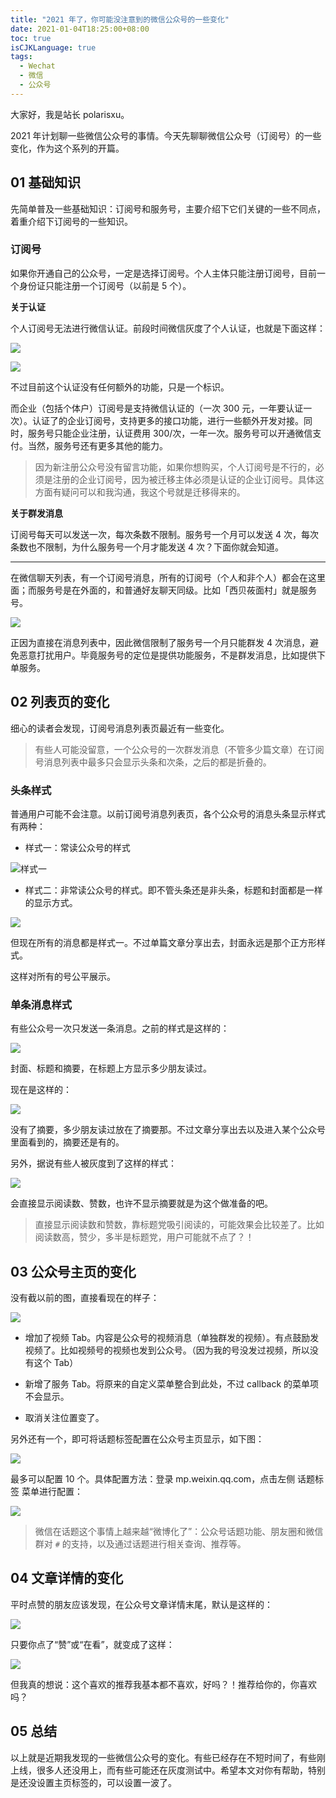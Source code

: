 ```yaml
---
title: "2021 年了，你可能没注意到的微信公众号的一些变化"
date: 2021-01-04T18:25:00+08:00
toc: true
isCJKLanguage: true
tags: 
  - Wechat
  - 微信
  - 公众号
---
```


大家好，我是站长 polarisxu。

2021 年计划聊一些微信公众号的事情。今天先聊聊微信公众号（订阅号）的一些变化，作为这个系列的开篇。

## 01 基础知识

先简单普及一些基础知识：订阅号和服务号，主要介绍下它们关键的一些不同点，着重介绍下订阅号的一些知识。

### 订阅号

如果你开通自己的公众号，一定是选择订阅号。个人主体只能注册订阅号，目前一个身份证只能注册一个订阅号（以前是 5 个）。

**关于认证**

个人订阅号无法进行微信认证。前段时间微信灰度了个人认证，也就是下面这样：

![](imgs/2101-changes01.png)

![](imgs/2101-changes02.png)

不过目前这个认证没有任何额外的功能，只是一个标识。

而企业（包括个体户）订阅号是支持微信认证的（一次 300 元，一年要认证一次）。认证了的企业订阅号，支持更多的接口功能，进行一些额外开发对接。同时，服务号只能企业注册，认证费用 300/次，一年一次。服务号可以开通微信支付。当然，服务号还有更多其他的能力。

> 因为新注册公众号没有留言功能，如果你想购买，个人订阅号是不行的，必须是注册的企业订阅号，因为被迁移主体必须是认证的企业订阅号。具体这方面有疑问可以和我沟通，我这个号就是迁移得来的。

**关于群发消息**

订阅号每天可以发送一次，每次条数不限制。服务号一个月可以发送 4 次，每次条数也不限制，为什么服务号一个月才能发送 4 次？下面你就会知道。

---

在微信聊天列表，有一个订阅号消息，所有的订阅号（个人和非个人）都会在这里面；而服务号是在外面的，和普通好友聊天同级。比如「西贝莜面村」就是服务号。

![](imgs/2101-changes03.png)

正因为直接在消息列表中，因此微信限制了服务号一个月只能群发 4 次消息，避免恶意打扰用户。毕竟服务号的定位是提供功能服务，不是群发消息，比如提供下单服务。

## 02 列表页的变化

细心的读者会发现，订阅号消息列表页最近有一些变化。

> 有些人可能没留意，一个公众号的一次群发消息（不管多少篇文章）在订阅号消息列表中最多只会显示头条和次条，之后的都是折叠的。

### 头条样式

普通用户可能不会注意。以前订阅号消息列表页，各个公众号的消息头条显示样式有两种：

- 样式一：常读公众号的样式

![样式一](imgs/2101-changes04.png)

- 样式二：非常读公众号的样式。即不管头条还是非头条，标题和封面都是一样的显示方式。

![](imgs/2101-changes05.png)

但现在所有的消息都是样式一。不过单篇文章分享出去，封面永远是那个正方形样式。

这样对所有的号公平展示。

### 单条消息样式

有些公众号一次只发送一条消息。之前的样式是这样的：

![](imgs/2101-changes06.png)

封面、标题和摘要，在标题上方显示多少朋友读过。

现在是这样的：

![](imgs/2101-changes07.png)

没有了摘要，多少朋友读过放在了摘要那。不过文章分享出去以及进入某个公众号里面看到的，摘要还是有的。

另外，据说有些人被灰度到了这样的样式：

![](imgs/2101-changes08.png)

会直接显示阅读数、赞数，也许不显示摘要就是为这个做准备的吧。

> 直接显示阅读数和赞数，靠标题党吸引阅读的，可能效果会比较差了。比如阅读数高，赞少，多半是标题党，用户可能就不点了？！

## 03 公众号主页的变化

没有截以前的图，直接看现在的样子：

![](imgs/2101-changes09.png)

- 增加了视频 Tab。内容是公众号的视频消息（单独群发的视频）。有点鼓励发视频了。比如视频号的视频也发到公众号。（因为我的号没发过视频，所以没有这个 Tab）

- 新增了服务 Tab。将原来的自定义菜单整合到此处，不过 callback 的菜单项不会显示。

- 取消关注位置变了。

另外还有一个，即可将话题标签配置在公众号主页显示，如下图：

![](imgs/2101-changes10.png)

最多可以配置 10 个。具体配置方法：登录 mp.weixin.qq.com，点击左侧 话题标签 菜单进行配置：

![](imgs/2101-changes11.png)

> 微信在话题这个事情上越来越“微博化了”：公众号话题功能、朋友圈和微信群对 `#` 的支持，以及通过话题进行相关查询、推荐等。

## 04 文章详情的变化

平时点赞的朋友应该发现，在公众号文章详情末尾，默认是这样的：

![](imgs/2101-changes12.png)

只要你点了“赞”或“在看”，就变成了这样：

![](imgs/2101-changes13.png)

但我真的想说：这个喜欢的推荐我基本都不喜欢，好吗？！推荐给你的，你喜欢吗？

## 05 总结

以上就是近期我发现的一些微信公众号的变化。有些已经存在不短时间了，有些刚上线，很多人还没用上，而有些可能还在灰度测试中。希望本文对你有帮助，特别是还没设置主页标签的，可以设置一波了。
